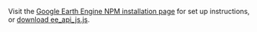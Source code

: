 Visit the [Google Earth Engine NPM installation
page](https://developers.google.com/earth-engine/npm_install) for set up
instructions, or [download
ee_api_js.js](https://github.com/google/earthengine-api/blob/master/javascript/build/ee_api_js.js).
